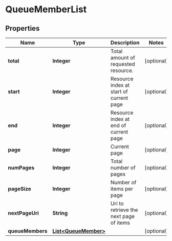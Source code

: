 

# QueueMemberList


## Properties

Name | Type | Description | Notes
------------ | ------------- | ------------- | -------------
**total** | **Integer** | Total amount of requested resource. |  [optional]
**start** | **Integer** | Resource index at start of current page |  [optional]
**end** | **Integer** | Resource index at end of current page |  [optional]
**page** | **Integer** | Current page |  [optional]
**numPages** | **Integer** | Total number of pages |  [optional]
**pageSize** | **Integer** | Number of items per page |  [optional]
**nextPageUri** | **String** | Uri to retrieve the next page of items |  [optional]
**queueMembers** | [**List&lt;QueueMember&gt;**](QueueMember.md) |  |  [optional]



